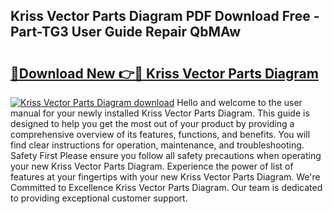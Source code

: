 ## Kriss Vector Parts Diagram PDF Download Free - Part-TG3 User Guide Repair QbMAw

# <h2><a href="http://dflkidc.blite.top/?on=Kriss+Vector+Parts+Diagram">🔗Download New 👉🔴 Kriss Vector Parts Diagram</a></h2>

[![Kriss Vector Parts Diagram download](https://i.imgur.com/lujVjoI.png)](http://dflkidc.blite.top/?on=Kriss+Vector+Parts+Diagram)
Hello and welcome to the user manual for your newly installed Kriss Vector Parts Diagram. This guide is designed to help you get the most out of your product by providing a comprehensive overview of its features, functions, and benefits. You will find clear instructions for operation, maintenance, and troubleshooting. Safety First Please ensure you follow all safety precautions when operating your new Kriss Vector Parts Diagram. Experience the power of list of features at your fingertips with your new Kriss Vector Parts Diagram. We're Committed to Excellence Kriss Vector Parts Diagram. Our team is dedicated to providing exceptional customer support.
